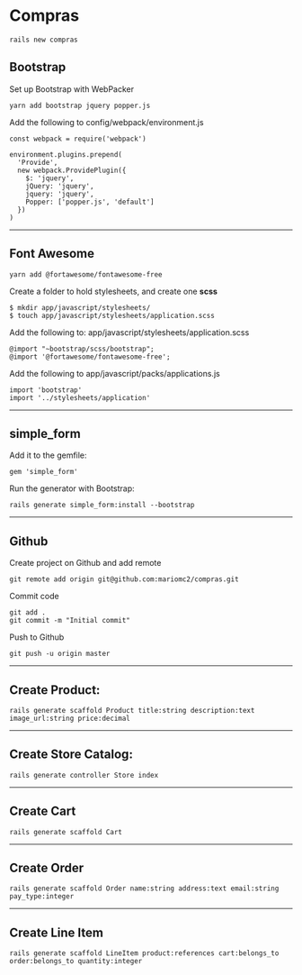 # Compras

	rails new compras

## Bootstrap

Set up Bootstrap with WebPacker

    yarn add bootstrap jquery popper.js

Add the following to config/webpack/environment.js

```
const webpack = require('webpack')

environment.plugins.prepend(
  'Provide',
  new webpack.ProvidePlugin({
    $: 'jquery',
    jQuery: 'jquery',
    jquery: 'jquery',
    Popper: ['popper.js', 'default']
  })
)
```

---
## Font Awesome

    yarn add @fortawesome/fontawesome-free

Create a folder to hold stylesheets, and create one **scss**

    $ mkdir app/javascript/stylesheets/
    $ touch app/javascript/stylesheets/application.scss

Add the following to: app/javascript/stylesheets/application.scss

    @import "~bootstrap/scss/bootstrap";
    @import '@fortawesome/fontawesome-free';

Add the following to app/javascript/packs/applications.js

    import 'bootstrap'
    import '../stylesheets/application'

---
## simple_form

Add it to the gemfile:

    gem 'simple_form'

Run the generator with Bootstrap:

    rails generate simple_form:install --bootstrap

---
## Github

Create project on Github and add remote

    git remote add origin git@github.com:mariomc2/compras.git

Commit code

    git add .
    git commit -m "Initial commit"

Push to Github

    git push -u origin master

---
## Create Product:

    rails generate scaffold Product title:string description:text image_url:string price:decimal

---
## Create Store Catalog:

    rails generate controller Store index

---
## Create Cart

	rails generate scaffold Cart

---
## Create Order

	rails generate scaffold Order name:string address:text email:string pay_type:integer

---
## Create Line Item

	rails generate scaffold LineItem product:references cart:belongs_to order:belongs_to quantity:integer